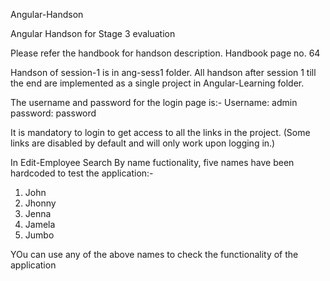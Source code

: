 Angular-Handson


Angular Handson for Stage 3 evaluation

Please refer the handbook for handson description. Handbook page no. 64

Handson of session-1 is in ang-sess1 folder.
All handson after session 1 till the end are implemented as a single project in Angular-Learning folder.

The username and password for the login page is:-
Username: admin
password: password

It is mandatory to login to get access to all the links in the project. (Some links are disabled by default and will only work upon logging in.)

In Edit-Employee Search By name fuctionality, five names have been hardcoded to test the application:-
1) John
2) Jhonny
3) Jenna
4) Jamela
5) Jumbo

YOu can use any of the above names to check the functionality of the application
